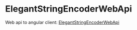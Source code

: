 # ElegantStringEncoderWebApi

Web api to angular client:  [ElegantStringEncoderWebApi](https://github.com/Do1ore/StringEncoderWebUI)

